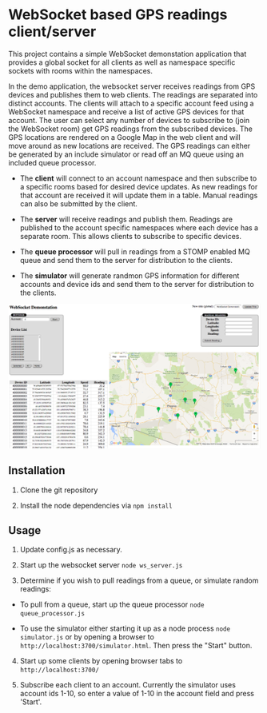 # WebSocket based GPS readings client/server

This project contains a simple WebSocket demonstation application that provides a global socket for all clients as well as namespace specific sockets with rooms within the namespaces.

In the demo application, the websocket server receives readings from GPS devices and publishes them to web clients.   The readings are separated into distinct accounts.  The clients will attach to a specific account feed using a WebSocket namespace and receive a list of active GPS devices for that account.  The user can select any number of devices to subscribe to (join the WebSocket room) get GPS readings from the subscribed devices.  The GPS locations are rendered on a Google Map in the web client and will move around as new locations are received.  The GPS readings can either be generated by an include simulator or read off an MQ queue using an included queue processor.

* The **client** will connect to an account namespace and then
subscribe to a specific rooms based for desired device updates.  As
new readings for that account are received it will update them in a
table.  Manual readings can also be submitted by the client.

* The **server** will receive readings and publish them.  Readings are
  published to the account specific namespaces where each device has a
  separate room.  This allows clients to subscribe to specific devices.

* The **queue processor** will pull in readings from a STOMP enabled
MQ queue and send them to the server for distribution to the clients.

* The **simulator** will generate randmon GPS information for
different accounts and device ids and send them to the server for
distribution to the clients.

![Screenshot of demo client](public/Websocket_Reading_Monitor.png)

## Installation

1. Clone the git repository

2. Install the node dependencies via `npm install`

## Usage

1. Update config.js as necessary.

2. Start up the websocket server `node ws_server.js`

3. Determine if you wish to pull readings from a queue, or simulate random readings:

  * To pull from a queue, start up the queue processor `node queue_processor.js`
  
  * To use the simulator either starting it up as a node process `node
simulator.js` or by opening a browser to `http://localhost:3700/simulator.html`.  Then press the "Start"
button.

4. Start up some clients by opening browser tabs to
`http://localhost:3700/`

5. Subscribe each client to an account.  Currently the simulator uses
account ids 1-10, so enter a value of 1-10 in the account field and
press 'Start'.  





